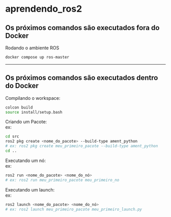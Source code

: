 # aprendendo_ros2
## Os próximos comandos são executados fora do Docker

Rodando o ambiente ROS
```bash
docker compose up ros-master
```
---
## Os próximos comandos são executados dentro do Docker

Compilando o workspace:<br>
```bash
colcon build
source install/setup.bash
```

Criando um Pacote:<br>
ex:
```bash
cd src
ros2 pkg create <nome_do_pacote> --build-type ament_python
# ex: ros2 pkg create meu_primeiro_pacote --build-type ament_python
cd ..

```

Executando um nó:<br>
ex:
```bash
ros2 run <nome_do_pacote> <nome_do_nó>
# ex: ros2 run meu_primeiro_pacote meu_primeiro_no

```

Executando um launch:<br>
ex:
```bash
ros2 launch <nome_do_pacote> <nome_do_nó>
# ex: ros2 launch meu_primeiro_pacote meu_primeiro_launch.py
```